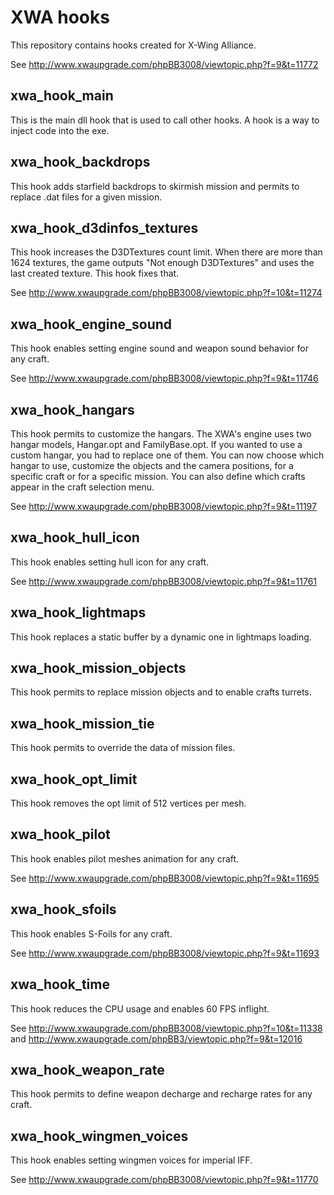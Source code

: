 # XWA hooks

This repository contains hooks created for X-Wing Alliance.

See http://www.xwaupgrade.com/phpBB3008/viewtopic.php?f=9&t=11772

## xwa_hook_main

This is the main dll hook that is used to call other hooks. A hook is a way to inject code into the exe.

## xwa_hook_backdrops

This hook adds starfield backdrops to skirmish mission and permits to replace .dat files for a given mission.

## xwa_hook_d3dinfos_textures

This hook increases the D3DTextures count limit. When there are more than 1624 textures, the game outputs "Not enough D3DTextures" and uses the last created texture. This hook fixes that.

See http://www.xwaupgrade.com/phpBB3008/viewtopic.php?f=10&t=11274

## xwa_hook_engine_sound

This hook enables setting engine sound and weapon sound behavior for any craft.

See http://www.xwaupgrade.com/phpBB3008/viewtopic.php?f=9&t=11746

## xwa_hook_hangars

This hook permits to customize the hangars.
The XWA's engine uses two hangar models, Hangar.opt and FamilyBase.opt. If you wanted to use a custom hangar, you had to replace one of them. You can now choose which hangar to use, customize the objects and the camera positions, for a specific craft or for a specific mission.
You can also define which crafts appear in the craft selection menu.

See http://www.xwaupgrade.com/phpBB3008/viewtopic.php?f=9&t=11197

## xwa_hook_hull_icon

This hook enables setting hull icon for any craft.

See http://www.xwaupgrade.com/phpBB3008/viewtopic.php?f=9&t=11761

## xwa_hook_lightmaps

This hook replaces a static buffer by a dynamic one in lightmaps loading.

## xwa_hook_mission_objects

This hook permits to replace mission objects and to enable crafts turrets.

## xwa_hook_mission_tie

This hook permits to override the data of mission files.

## xwa_hook_opt_limit

This hook removes the opt limit of 512 vertices per mesh.

## xwa_hook_pilot

This hook enables pilot meshes animation for any craft.

See http://www.xwaupgrade.com/phpBB3008/viewtopic.php?f=9&t=11695

## xwa_hook_sfoils

This hook enables S-Foils for any craft.

See http://www.xwaupgrade.com/phpBB3008/viewtopic.php?f=9&t=11693

## xwa_hook_time

This hook reduces the CPU usage and enables 60 FPS inflight.

See http://www.xwaupgrade.com/phpBB3008/viewtopic.php?f=10&t=11338 and http://www.xwaupgrade.com/phpBB3/viewtopic.php?f=9&t=12016

## xwa_hook_weapon_rate

This hook permits to define weapon decharge and recharge rates for any craft.

## xwa_hook_wingmen_voices

This hook enables setting wingmen voices for imperial IFF.

See http://www.xwaupgrade.com/phpBB3008/viewtopic.php?f=9&t=11770

